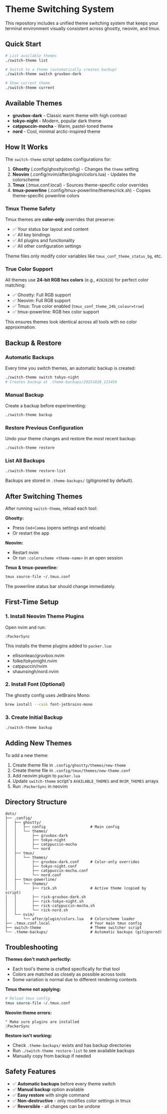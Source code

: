 # Theme Switching System

This repository includes a unified theme switching system that keeps your terminal environment visually consistent across ghostty, neovim, and tmux.

## Quick Start

```bash
# List available themes
./switch-theme list

# Switch to a theme (automatically creates backup)
./switch-theme switch gruvbox-dark

# Show current theme
./switch-theme current
```

## Available Themes

- **gruvbox-dark** - Classic warm theme with high contrast
- **tokyo-night** - Modern, popular dark theme
- **catppuccin-mocha** - Warm, pastel-toned theme
- **nord** - Cool, minimal arctic-inspired theme

## How It Works

The `switch-theme` script updates configurations for:

1. **Ghostty** (.config/ghostty/config) - Changes the `theme` setting
2. **Neovim** (.config/nvim/after/plugin/colors.lua) - Updates the colorscheme
3. **Tmux** (.tmux.conf.local) - Sources theme-specific color overrides
4. **tmux-powerline** (.config/tmux-powerline/themes/rick.sh) - Copies theme-specific powerline colors

### Tmux Theme Safety

Tmux themes are **color-only** overrides that preserve:
- ✅ Your status bar layout and content
- ✅ All key bindings
- ✅ All plugins and functionality
- ✅ All other configuration settings

Theme files only modify color variables like `tmux_conf_theme_status_bg`, etc.

### True Color Support

All themes use **24-bit RGB hex colors** (e.g., `#282828`) for perfect color matching:
- ✅ Ghostty: Full RGB support
- ✅ Neovim: Full RGB support
- ✅ Tmux: True color enabled (`tmux_conf_theme_24b_colour=true`)
- ✅ tmux-powerline: RGB hex color support

This ensures themes look identical across all tools with no color approximation.

## Backup & Restore

### Automatic Backups

Every time you switch themes, an automatic backup is created:

```bash
./switch-theme switch tokyo-night
# Creates backup at .theme-backups/20251028_123456
```

### Manual Backup

Create a backup before experimenting:

```bash
./switch-theme backup
```

### Restore Previous Configuration

Undo your theme changes and restore the most recent backup:

```bash
./switch-theme restore
```

### List All Backups

```bash
./switch-theme restore-list
```

Backups are stored in `.theme-backups/` (gitignored by default).

## After Switching Themes

After running `switch-theme`, reload each tool:

**Ghostty:**
- Press `Cmd+Comma` (opens settings and reloads)
- Or restart the app

**Neovim:**
- Restart nvim
- Or run `:colorscheme <theme-name>` in an open session

**Tmux & tmux-powerline:**
```bash
tmux source-file ~/.tmux.conf
```
The powerline status bar should change immediately.

## First-Time Setup

### 1. Install Neovim Theme Plugins

Open nvim and run:
```vim
:PackerSync
```

This installs the theme plugins added to `packer.lua`:
- ellisonleao/gruvbox.nvim
- folke/tokyonight.nvim
- catppuccin/nvim
- shaunsingh/nord.nvim

### 2. Install Font (Optional)

The ghostty config uses JetBrains Mono:
```bash
brew install --cask font-jetbrains-mono
```

### 3. Create Initial Backup

```bash
./switch-theme backup
```

## Adding New Themes

To add a new theme:

1. Create theme file in `.config/ghostty/themes/new-theme`
2. Create theme file in `.config/tmux/themes/new-theme.conf`
3. Add neovim plugin to `packer.lua`
4. Update `switch-theme` script's `AVAILABLE_THEMES` and `NVIM_THEMES` arrays
5. Run `:PackerSync` in neovim

## Directory Structure

```
dots/
├── .config/
│   ├── ghostty/
│   │   ├── config                    # Main config
│   │   └── themes/
│   │       ├── gruvbox-dark
│   │       ├── tokyo-night
│   │       ├── catppuccin-mocha
│   │       └── nord
│   ├── tmux/
│   │   └── themes/
│   │       ├── gruvbox-dark.conf     # Color-only overrides
│   │       ├── tokyo-night.conf
│   │       ├── catppuccin-mocha.conf
│   │       └── nord.conf
│   ├── tmux-powerline/
│   │   └── themes/
│   │       ├── rick.sh               # Active theme (copied by script)
│   │       ├── rick-gruvbox-dark.sh
│   │       ├── rick-tokyo-night.sh
│   │       ├── rick-catppuccin-mocha.sh
│   │       └── rick-nord.sh
│   └── nvim/
│       └── after/plugin/colors.lua   # Colorscheme loader
├── .tmux.conf.local                  # Your main tmux config
├── switch-theme                      # Theme switcher script
└── .theme-backups/                   # Automatic backups (gitignored)
```

## Troubleshooting

**Themes don't match perfectly:**
- Each tool's theme is crafted specifically for that tool
- Colors are matched as closely as possible across tools
- Some variation is normal due to different rendering contexts

**Tmux theme not applying:**
```bash
# Reload tmux config
tmux source-file ~/.tmux.conf
```

**Neovim theme errors:**
```vim
" Make sure plugins are installed
:PackerSync
```

**Restore isn't working:**
- Check `.theme-backups/` exists and has backup directories
- Run `./switch-theme restore-list` to see available backups
- Manually copy from backup if needed

## Safety Features

- ✅ **Automatic backups** before every theme switch
- ✅ **Manual backup** option available
- ✅ **Easy restore** with single command
- ✅ **Non-destructive** - only modifies color settings in tmux
- ✅ **Reversible** - all changes can be undone
